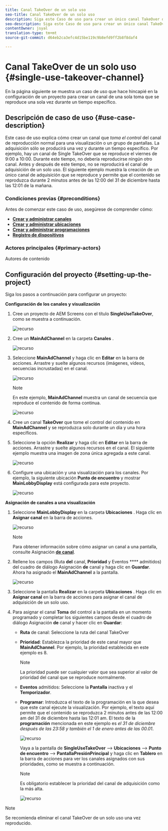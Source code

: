 ```yaml
---
title: Canal TakeOver de un solo uso
seo-title: Canal TakeOver de un solo uso
description: Siga este Caso de uso para crear un único canal TakeOver de uso.
seo-description: Siga este Caso de uso para crear un único canal TakeOver de uso.
contentOwner: jsyal
translation-type: tm+mt
source-git-commit: d64eb2ca3efc4d15be119c9b8efd9ff2b8f8daf4

---
```



# Canal TakeOver de un solo uso {#single-use-takeover-channel}

En la página siguiente se muestra un caso de uso que hace hincapié en la configuración de un proyecto para crear un canal de una sola toma que se reproduce una sola vez durante un tiempo específico.


## Descripción de caso de uso {#use-case-description}

Este caso de uso explica cómo crear un canal que *toma el control* del canal de reproducción normal para una visualización o un grupo de pantallas. La adquisición sólo se producirá una vez y durante un tiempo específico.
Por ejemplo, hay un canal de Single TakeOver que se reproduce el viernes de 9:00 a 10:00. Durante este tiempo, no debería reproducirse ningún otro canal. Antes y después de este tiempo, no se reproducirá el canal de adquisición de un solo uso. El siguiente ejemplo muestra la creación de un único canal de adquisición que se reproduce y permite que el contenido se reproduzca durante 2 minutos antes de las 12:00 del 31 de diciembre hasta las 12:01 de la mañana.

### Condiciones previas {#preconditions}

Antes de comenzar este caso de uso, asegúrese de comprender cómo:

* **[Crear y administrar canales](managing-channels.md)**
* **[Crear y administrar ubicaciones](managing-locations.md)**
* **[Crear y administrar programaciones](managing-schedules.md)**
* **[Registro de dispositivos](device-registration.md)**

### Actores principales {#primary-actors}

Autores de contenido

## Configuración del proyecto {#setting-up-the-project}

Siga los pasos a continuación para configurar un proyecto:

**Configuración de los canales y visualización**

1. Cree un proyecto de AEM Screens con el título **SingleUseTakeOver**, como se muestra a continuación.

   ![recurso](assets/single-takeover1.png)

1. Cree un **MainAdChannel** en la carpeta **Canales** .

   ![recurso](assets/single-takeover2.png)

1. Seleccione **MainAdChannel** y haga clic en **Editar** en la barra de acciones. Arrastre y suelte algunos recursos (imágenes, vídeos, secuencias incrustadas) en el canal.

   ![recurso](assets/single-takeover2.png)


   >[!NOTE]
   >En este ejemplo, **MainAdChannel** muestra un canal de secuencia que reproduce el contenido de forma continua.

   ![recurso](assets/single-takeover3.png)

1. Cree un canal **TakeOver** que tome el control del contenido en **MainAdChannel** y se reproduzca solo durante un día y una hora específicos.

1. Seleccione la opción **Realizar** y haga clic en **Editar** en la barra de acciones. Arrastre y suelte algunos recursos en el canal. El siguiente ejemplo muestra una imagen de zona única agregada a este canal.

   ![recurso](assets/single-takeover4.png)

1. Configure una ubicación y una visualización para los canales. Por ejemplo, la siguiente ubicación **Punto de encuentro** y mostrar **MainLobbyDisplay** está configurada para este proyecto.

   ![recurso](assets/single-takeover5.png)

**Asignación de canales a una visualización**

1. Seleccione **MainLobbyDisplay** en la carpeta **Ubicaciones** . Haga clic en **Asignar canal** en la barra de acciones.

   ![recurso](assets/single-takeover6.png)

   >[!NOTE]
   >Para obtener información sobre cómo asignar un canal a una pantalla, consulte Asignación **[de canal](channel-assignment.md)**.

1. Rellene los campos (Ruta **del** canal, **Prioridad** y Eventos **** admitidos) del cuadro de diálogo Asignación **de** canal y haga clic en **Guardar**. Ahora ha asignado el **MainAdChannel** a la pantalla.

   ![recurso](assets/single-takeover7.png)

1. Seleccione la pantalla **Realizar** en la carpeta **Ubicaciones** . Haga clic en **Asignar canal** en la barra de acciones para asignar el canal de adquisición de un solo uso.

1. Para asignar el canal **Toma** del control a la pantalla en un momento programado y completar los siguientes campos desde el cuadro de diálogo Asignación **de** canal y hacer clic en **Guardar**:

   * **Ruta** de canal: Seleccione la ruta del canal TakeOver
   * **Prioridad**: Establezca la prioridad de este canal mayor que **MainAdChannel**. Por ejemplo, la prioridad establecida en este ejemplo es 8.
      >[!NOTE]
      >La prioridad puede ser cualquier valor que sea superior al valor de prioridad del canal que se reproduce normalmente.
   * **Eventos** admitidos: Seleccione la **Pantalla** inactiva y el **Temporizador**.
   * **Programar**: Introduzca el texto de la programación en la que desea que este canal ejecute la visualización. Por ejemplo, el texto aquí permite que el contenido se reproduzca 2 minutos antes de las 12:00 am del 31 de diciembre hasta las 12:01 am.
El texto de la **programación** mencionada en este ejemplo es *el 31 de diciembre después de las 23:58 y también el 1 de enero antes de las 00.01*.

      ![recurso](assets/single-takeover8.png)

      Vaya a la pantalla de **SingleUseTakeOver** —> **Ubicaciones** —> **Punto de encuentro** —> **PantallaPresiónPrincipal** y haga clic en **Tablero** en la barra de acciones para ver los canales asignados con sus prioridades, como se muestra a continuación.

      >[!NOTE]
      >Es obligatorio establecer la prioridad del canal de adquisición como la más alta.

      ![recurso](assets/single-takeover9.png)

>[!NOTE]
>Se recomienda eliminar el canal TakeOver de un solo uso una vez reproducido.